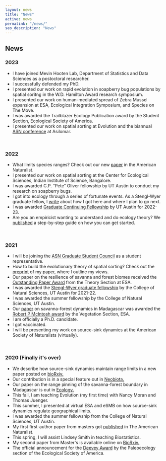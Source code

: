 ```yaml
---
layout: news
title: "News"
active: news
permalink: "/news/"
seo_description: "News"
---
```


News
----

### 2023

*   I have joined Mevin Hooten Lab, Department of Statistics and Data Sciences as a postoctoral researcher.
*   I successfully defended my PhD.
*   I presented our work on rapid evolution in soapberry bug populations by spatial soritng in the W.D. Hamilton Award research symposium.
*   I presented our work on human-mediated spread of Zebra Mussel expansion at ESA, Ecological Integration Symposium, and Species on The Move. 
*   I was awarded the Trailblazer Ecology Publication award by the Student Section, Ecological Society of America.
*   I presented our work on spatial sorting at Evolution and the biannual [ASN conference](https://asnasilomar2023.org/) at Asilomar.

<br>

### 2022

*   What limits species ranges? Check out our new [paper](https://www.journals.uchicago.edu/doi/abs/10.1086/720420?journalCode=an) in the American Naturalist.
*   I presented our work on spatial sorting at the Center for Ecological Sciences, Indian Institute of Science, Bangalore.
*   I was awarded C.P. “Pete” Oliver fellowship by UT Austin to conduct my research on soapberry bugs.
*   I got into ecology through a series of fortunate events. As a Stengl-Wyer graduate fellow, I [write](https://biodiversity.utexas.edu/news/entry/meet-stengl-wyer-fellow-nikunj-goel) about how I got here and where I plan to go next.
*   I was awarded [Graduate Continuing Fellowship](https://gradschool.utexas.edu/funding/fellowships/grad-school/continuing) by UT Austin for 2022-23.
*   Are you an empiricist wanting to understand and do ecology theory? We [published](https://www.journals.uchicago.edu/doi/abs/10.1086/717206) a step-by-step guide on how you can get started.

<br>

### 2021

*   I will be joining the [ASN Graduate Student Council](https://asngrads.com/) as a student representative.
*   How to build the evolutionary theory of spatial sorting? Check out the [preprint](https://www.biorxiv.org/content/10.1101/2021.09.20.461092v1) of my paper, where I outline my views.
*   Our paper on the resilience of savanna and forest biomes received the [Outstanding Paper Award](https://www.esa.org/theory/awards/past-outstanding-paper-award-recipients/) from the Theory Section at ESA.
*   I was awarded the [Stengl-Wyer graduate fellowship](https://cns.utexas.edu/index.php?option=com_content&view=article&id=1544:stengl-wyer-graduate-fellowships&catid=256) by the College of Natural Sciences, UT Austin for 2021-22.
*   I was awarded the summer fellowship by the College of Natural Sciences, UT Austin.
*   Our [paper](https://esajournals.onlinelibrary.wiley.com/doi/abs/10.1002/ecy.3177) on savanna-forest dynamics in Madagascar was awarded the [Robert P McIntosh award](https://www.esa.org/vegetation/robert-p-mcintosh-award/) by the Vegetation Section, ESA.
*   I am officially a Ph.D. candidate.
*   I got vaccinated.
*   I will be presenting my work on source-sink dynamics at the American Society of Naturalists (virtually). ​

<br>

### 2020 (Finally it's over)

*   We describe how source-sink dynamics maintain range limits in a new paper posted on [bioRxiv.](https://www.biorxiv.org/content/10.1101/2020.12.05.413153v1)
*   Our contribution is in a special feature out in [Neobiota.](https://neobiota.pensoft.net/article/53213/)
*   Our paper on the range pinning of the savanna-forest boundary in Madagascar is out in [Ecology.](https://esajournals.onlinelibrary.wiley.com/doi/abs/10.1002/ecy.3177)
*   This fall, I am teaching Evolution (my first time) with Nancy Moran and Thomas Juenger.
*   This summer, I presented at virtual ESA and eSMB on how source-sink dynamics regulate geographical limits.
*   I was awarded the summer fellowship from the College of Natural Sciences, UT Austin.
*   My first first-author paper from masters got [published](https://www.amnat.org/an/newpapers/May-Goel.html) in The American Naturalist.
*   This spring, I will assist Lindsey Smith in teaching Biostatistics.
*   My second paper from Master's is available online on [BioRxiv.](https://www.biorxiv.org/content/10.1101/2020.01.14.905208v1)
*   The official announcement for the [Deevey Award](https://esajournals.onlinelibrary.wiley.com/doi/full/10.1002/bes2.1630) by the Paleoecology section of the Ecological Society of America.
